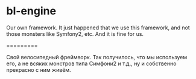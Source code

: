 bl-engine
=========

Our own framework.
It just happened that we use this framework, and not those monsters like Symfony2, etc. And it is fine for us.

=========

Свой велосипедный фреймворк.
Так получилось, что мы используем его, а не всяких монстров типа Симфони2 и т.д., ну и собственно прекрасно с ним живём.
